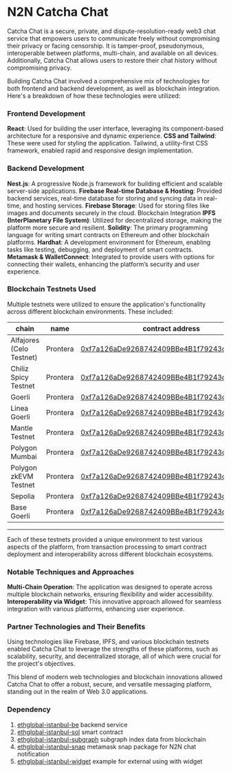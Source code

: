 # N2N Catcha Chat

Catcha Chat is a secure, private, and dispute-resolution-ready web3 chat service that empowers users to communicate freely without compromising their privacy or facing censorship. It is tamper-proof, pseudonymous, interoperable between platforms, multi-chain, and available on all devices. Additionally, Catcha Chat allows users to restore their chat history without compromising privacy.

Building Catcha Chat involved a comprehensive mix of technologies for both frontend and backend development, as well as blockchain integration. Here's a breakdown of how these technologies were utilized:

### Frontend Development
<strong>React</strong>: Used for building the user interface, leveraging its component-based architecture for a responsive and dynamic experience.
<strong>CSS and Tailwind</strong>: These were used for styling the application. Tailwind, a utility-first CSS framework, enabled rapid and responsive design implementation.

### Backend Development
<strong>Nest.js</strong>: A progressive Node.js framework for building efficient and scalable server-side applications.
<strong>Firebase Real-time Database & Hosting</strong>: Provided backend services, real-time database for storing and syncing data in real-time, and hosting services.
<strong>Firebase Storage</strong>: Used for storing files like images and documents securely in the cloud.
Blockchain Integration
<strong>IPFS (InterPlanetary File System)</strong>: Utilized for decentralized storage, making the platform more secure and resilient.
<strong>Solidity</strong>: The primary programming language for writing smart contracts on Ethereum and other blockchain platforms.
<strong>Hardhat</strong>: A development environment for Ethereum, enabling tasks like testing, debugging, and deployment of smart contracts.
<strong>Metamask & WalletConnect</strong>: Integrated to provide users with options for connecting their wallets, enhancing the platform’s security and user experience.

### Blockchain Testnets Used
Multiple testnets were utilized to ensure the application's functionality across different blockchain environments. These included:

| chain                    | name     | contract address                                                                                                                                            |
|--------------------------|----------|-------------------------------------------------------------------------------------------------------------------------------------------------------------|
| Alfajores (Celo Testnet) | Prontera | [0xf7a126aDe9268742409BBe4B1f79243c6430605A](https://alfajores.celoscan.io/address/0xf7a126aDe9268742409BBe4B1f79243c6430605A#code)                   |
| Chiliz Spicy Testnet     | Prontera | [0xf7a126aDe9268742409BBe4B1f79243c6430605A](https://spicy-explorer.chiliz.com/address/0xf7a126aDe9268742409BBe4B1f79243c6430605A#code)                   |
| Goerli                   | Prontera | [0xf7a126aDe9268742409BBe4B1f79243c6430605A](https://goerli.etherscan.io/address/0xf7a126aDe9268742409BBe4B1f79243c6430605A#code)                           |
| Linea Goerli             | Prontera | [0xf7a126aDe9268742409BBe4B1f79243c6430605A](https://goerli.lineascan.build/address/0xf7a126aDe9268742409BBe4B1f79243c6430605A#code)                        |
| Mantle Testnet           | Prontera | [0xf7a126aDe9268742409BBe4B1f79243c6430605A](https://explorer.testnet.mantle.xyz/address/0xf7a126aDe9268742409BBe4B1f79243c6430605A/contracts#address-tabs) |
| Polygon Mumbai           | Prontera | [0xf7a126aDe9268742409BBe4B1f79243c6430605A](https://mumbai.polygonscan.com/address/0xf7a126aDe9268742409BBe4B1f79243c6430605A#code)                        |
| Polygon zkEVM Testnet    | Prontera | [0xf7a126aDe9268742409BBe4B1f79243c6430605A](https://testnet-zkevm.polygonscan.com/address/0xf7a126aDe9268742409BBe4B1f79243c6430605A#code)                 |
| Sepolia                  | Prontera | [0xf7a126aDe9268742409BBe4B1f79243c6430605A](https://sepolia.etherscan.io/address/0xf7a126aDe9268742409BBe4B1f79243c6430605A#code)                          |
| Base Goerli                  | Prontera | [0xf7a126aDe9268742409BBe4B1f79243c6430605A](https://goerli.basescan.org/address/0xf7a126aDe9268742409BBe4B1f79243c6430605A#code)                          |
-----------------------------
Each of these testnets provided a unique environment to test various aspects of the platform, from transaction processing to smart contract deployment and interoperability across different blockchain ecosystems.

### Notable Techniques and Approaches
<strong>Multi-Chain Operation</strong>: The application was designed to operate across multiple blockchain networks, ensuring flexibility and wider accessibility.
<strong>Interoperability via Widget</strong>: This innovative approach allowed for seamless integration with various platforms, enhancing user experience.

### Partner Technologies and Their Benefits
Using technologies like Firebase, IPFS, and various blockchain testnets enabled Catcha Chat to leverage the strengths of these platforms, such as scalability, security, and decentralized storage, all of which were crucial for the project's objectives.

This blend of modern web technologies and blockchain innovations allowed Catcha Chat to offer a robust, secure, and versatile messaging platform, standing out in the realm of Web 3.0 applications.

### Dependency 
1. [ethglobal-istanbul-be](https://github.com/social-bureau/ethglobal-istanbul-be) backend service
2. [ethglobal-istanbul-sol](https://github.com/social-bureau/ethglobal-istanbul-sol) smart contract
3. [ethglobal-istanbul-subgraph](https://github.com/social-bureau/ethglobal-istanbul-subgraph) subgraph index data from blockchain
4. [ethglobal-istanbul-snap](https://github.com/social-bureau/ethglobal-istanbul-snap) metamask snap package for N2N chat notification
5. [ethglobal-istanbul-widget](https://github.com/social-bureau/ethglobal-istanbul-widget) example for external using with widget
